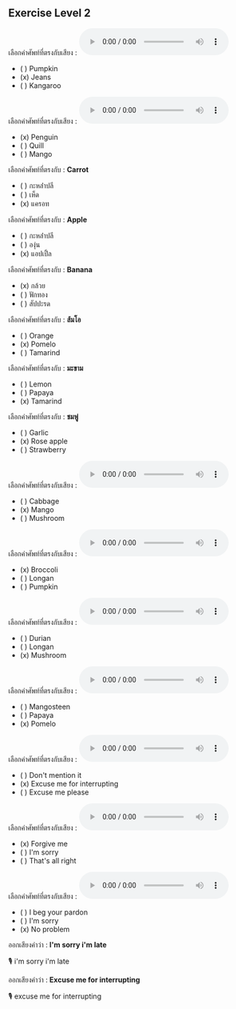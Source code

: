 ## Exercise Level 2

เลือกคำศัพท์ที่ตรงกับเสียง :  ![](/media/audio/jeans.mp3) 
 - ( ) Pumpkin
 - (x) Jeans
 - ( ) Kangaroo


เลือกคำศัพท์ที่ตรงกับเสียง :  ![](/media/audio/Penguin.mp3) 
 - (x) Penguin
 - ( ) Quill
 - ( ) Mango


 เลือกคำศัพท์ที่ตรงกับ : **Carrot**
 - ( ) กะหล่ําปลี
 - ( ) เห็ด
 - (x) แครอท

 เลือกคำศัพท์ที่ตรงกับ : **Apple**
 - ( ) กะหล่ําปลี
 - ( ) องุ่น
 - (x) แอปเปิ้ล

 เลือกคำศัพท์ที่ตรงกับ : **Banana**
 - (x) กล้วย
 - ( ) ฟักทอง
 - ( ) สัปปะรด

 เลือกคำศัพท์ที่ตรงกับ : **ส้มโอ**
 - ( ) Orange
 - (x) Pomelo
 - ( ) Tamarind

 เลือกคำศัพท์ที่ตรงกับ : **มะขาม**
 - ( ) Lemon
 - ( ) Papaya
 - (x) Tamarind

 เลือกคำศัพท์ที่ตรงกับ : **ชมพู่**
 - ( ) Garlic
 - (x) Rose apple
 - ( ) Strawberry

เลือกคำศัพท์ที่ตรงกับเสียง :  ![](/media/audio/mango.mp3) 
 - ( ) Cabbage
 - (x) Mango
 - ( ) Mushroom


เลือกคำศัพท์ที่ตรงกับเสียง :  ![](/media/audio/broccoli.mp3) 
 - (x) Broccoli
 - ( ) Longan
 - ( ) Pumpkin


เลือกคำศัพท์ที่ตรงกับเสียง :  ![](/media/audio/mushroom.mp3) 
 - ( ) Durian
 - ( ) Longan
 - (x) Mushroom


เลือกคำศัพท์ที่ตรงกับเสียง :  ![](/media/audio/pomelo.mp3) 
 - ( ) Mangosteen
 - ( ) Papaya
 - (x) Pomelo


เลือกคำศัพท์ที่ตรงกับเสียง :  ![](/media/audio/Excuse&#x20;me&#x20;for&#x20;interrupting.mp3) 
 - ( ) Don't mention it
 - (x) Excuse me for interrupting
 - ( ) Excuse me please


เลือกคำศัพท์ที่ตรงกับเสียง :  ![](/media/audio/Forgive&#x20;me.mp3) 
 - (x) Forgive me
 - ( ) I'm sorry
 - ( ) That's all right


เลือกคำศัพท์ที่ตรงกับเสียง :  ![](/media/audio/No&#x20;problem.mp3) 
 - ( ) I beg your pardon
 - ( ) I'm sorry
 - (x) No problem

ออกเสียงคำว่า : **I'm sorry i'm late** 

🎙️ i'm sorry i'm late

ออกเสียงคำว่า : **Excuse me for interrupting** 

🎙️ excuse me for interrupting

